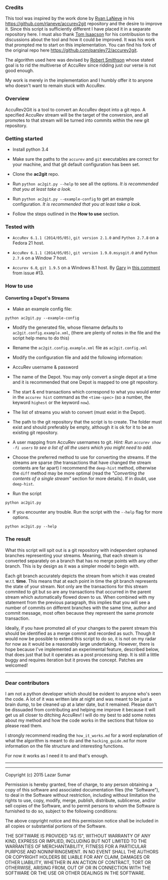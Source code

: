 ### Credits ###

This tool was inspired by the work done by [Ryan LaNeve](https://github.com/rlaneve) in his https://github.com/rlaneve/accurev2git repository and the desire to improve it. Since this script is sufficiently different I have placed it in a separate repository here. I must also thank [Tom Isaacson](https://github.com/parsley72) for his contribusion to the discussions about the tool and how it could be improved. It was his work that prompted me to start on this implementation. You can find his fork of the original repo here https://github.com/parsley72/accurev2git.

The algorithm used here was devised by [Robert Smithson](https://github.com/fatfreddie) whose stated goal is to rid the multiverse of AccuRev since ridding just our verse is not good enough.

My work is merely in the implementation and I humbly offer it to anyone who doesn't want to remain stuck with AccuRev.


### Overview ###

AccuRev2Git is a tool to convert an AccuRev depot into a git repo. A specified AccuRev stream will be the target of the conversion, and all promotes to that stream will be turned into commits within the new git repository.

### Getting started ###
- Install python 3.4

- Make sure the paths to the `accurev` and `git` executables are correct for your machine, and that git default configuration has been set.

- Clone the **ac2git** repo.

- Run `python ac2git.py --help` to see all the options. _It is recommended that you at least take a look._

- Run `python ac2git.py --example-config` to get an example configuration. _It is recommended that you at least take a look._

- Follow the steps outlined in the **How to use** section.

### Tested with ###
- `AccuRev 6.1.1 (2014/05/05)`, `git version 2.1.0` and `Python 2.7.8` on a Fedora 21 host.

- `AccuRev 6.1.1 (2014/05/05)`, `git version 1.9.0.msysgit.0` and `Python 2.7.6` on a Window 7 host.

- `Accurev 6.0`, `git 1.9.5` on a Windows 8.1 host. By [Gary](https://github.com/bigminer) in [this comment](https://github.com/orao/ac2git/issues/13#issuecomment-136392393) from issue #13.

### How to use ###

#### Converting a Depot's Streams ####
- Make an example config file:

 ```
 python ac2git.py --example-config
 ```

- Modify the generated file, whose filename defaults to `ac2git.config.example.xml`, (there are plenty of notes in the file and the script help menu to do this)

- Rename the `ac2git.config.example.xml` file as `ac2git.config.xml`

- Modify the configuration file and add the following information:

 - AccuRev username & password
 
 - The name of the Depot. You may only convert a single depot at a time and it is recommended that one Depot is mapped to one git repository.

 - The start & end transactions which correspond to what you would enter in the `accurev hist` command as the `<time-spec>` (so a number, the keyword `highest` or the keyword `now`).

 - The list of streams you wish to convert (must exist in the Depot).

 - The path to the git repository that the script is to create. The folder must exist and should preferably be empty, although it is ok for it to be an existing git repository.

 - A user mapping from AccuRev usernames to git. _Hint: Run `accurev show -fi users` to see a list of all the users which you might need to add._

 - Choose the preferred method to use for converting the streams. If the streams are sparse (the transactions that have changed the stream contents are far apart) I recommend the `deep-hist` method, otherwise the `diff` method may be more optimal (read the _"Converting the contents of a single stream"_ section for more details). If in doubt, use `deep-hist`.

- Run the script

 ```
 python ac2git.py
 ```

- If you encounter any trouble. Run the script with the `--help` flag for more options.

 ```
 python ac2git.py --help
 ```

### The result ###

What this script will spit out is a git repository with independent orphaned branches representing your streams. Meaning, that each stream is converted separately on a branch that has no merge points with any other branch.
This is by design as it was a simpler model to begin with.

Each git branch accurately depicts the stream from which it was created w.r.t. **time**. This means that at each point in time the git branch represents the state of your stream. Not only are the transactions for this stream commited to git but so are any transactions that occurred in the parent stream which automatically flowed down to us.
When combined with my statement from the previous paragraph, this implies that you will see a number of commits on different branches with the same time, author and commit message, most often because they represent the same _promote_ transaction.

Ideally, if you have promoted all of your changes to the parent stream this should be identified as a merge commit and recorded as such. Though it would now be possible to extend this script to do so, it is not on my radar for now as it would be a reasonably large undertaking.
However, there is hope because I've implemented an experimental feature, described below, that does just that but it operates as a post processing step. It is still a little buggy and requires iteration but it proves the concept. Patches are welcomed!

----

### Dear contributors ###

I am not a python developer which should be evident to anyone who's seen the code. A lot of it was written late at night and was meant to be just a brain dump, to be cleaned up at a later date, but it remained. Please don't be dissuaded from contributing and helping me improve it because it will get us all closer to ditching AccuRev! I will do my best to add some notes about my method and how the code works in the sections that follow so please read them.

I strongly recommend reading the `how_it_works.md` for a word explanation of what the algorithm is meant to do and the `hacking_guide.md` for more information on the file structure and interesting functions.

For now it works as I need it to and that's enough.

---
---

Copyright (c) 2015 Lazar Sumar

Permission is hereby granted, free of charge, to any person
obtaining a copy of this software and associated documentation
files (the "Software"), to deal in the Software without restriction,
including without limitation the rights to use, copy, modify, merge,
publish, distribute, sublicense, and/or sell copies of the Software,
and to permit persons to whom the Software is furnished to do so,
subject to the following conditions:

The above copyright notice and this permission notice shall be
included in all copies or substantial portions of the Software.

THE SOFTWARE IS PROVIDED "AS IS", WITHOUT WARRANTY OF ANY KIND,
EXPRESS OR IMPLIED, INCLUDING BUT NOT LIMITED TO THE WARRANTIES
OF MERCHANTABILITY, FITNESS FOR A PARTICULAR PURPOSE AND NONINFRINGEMENT.
IN NO EVENT SHALL THE AUTHORS OR COPYRIGHT HOLDERS BE LIABLE FOR ANY
CLAIM, DAMAGES OR OTHER LIABILITY, WHETHER IN AN ACTION OF CONTRACT,
TORT OR OTHERWISE, ARISING FROM, OUT OF OR IN CONNECTION WITH THE
SOFTWARE OR THE USE OR OTHER DEALINGS IN THE SOFTWARE.

